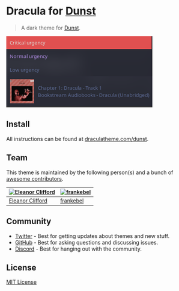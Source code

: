 # Dracula for [Dunst](https://dunst-project.org)

> A dark theme for [Dunst](https://dunst-project.org).

![Screenshot](./screenshot.png)

## Install

All instructions can be found at [draculatheme.com/dunst](https://draculatheme.com/dunst).

## Team

This theme is maintained by the following person(s) and a bunch of [awesome contributors](https://github.com/dracula/dunst/graphs/contributors).

| [![Eleanor Clifford](https://github.com/eleanor-clifford.png?size=100)](https://github.com/eleanor-clifford) | [![frankebel](https://github.com/frankebel.png?size=100)](https://github.com/frankebel) |
| ------------------------------------------------------------------------------------------------ | --------------------------------------------------------------------------------------- |
| [Eleanor Clifford](https://github.com/eleanor-clifford)                                                  | [frankebel](https://github.com/frankebel)                                               |

## Community

- [Twitter](https://twitter.com/draculatheme) - Best for getting updates about themes and new stuff.
- [GitHub](https://github.com/dracula/dracula-theme/discussions) - Best for asking questions and discussing issues.
- [Discord](https://draculatheme.com/discord-invite) - Best for hanging out with the community.

## License

[MIT License](./LICENSE)
